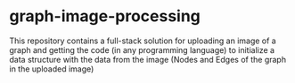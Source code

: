 # graph-image-processing
This repository contains a full-stack solution for uploading an image of a graph and getting the code (in any programming language) to initialize a data structure with the data from the image (Nodes and Edges of the graph in the uploaded image)
